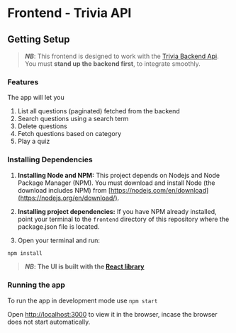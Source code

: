 # Frontend - Trivia API

## Getting Setup

> _**NB**_: This frontend is designed to work with the [Trivia Backend Api](../backend). You must **stand up the backend first**, to integrate smoothly.

### Features
The app will let you
1. List all questions (paginated) fetched from the backend
2. Search questions using a search term
3. Delete questions
4. Fetch questions based on category
5. Play a quiz

### Installing Dependencies

1. **Installing Node and NPM:**
   This project depends on Nodejs and Node Package Manager (NPM). You must download and install Node (the download includes NPM) from [https://nodejs.com/en/download](https://nodejs.org/en/download/).

2. **Installing project dependencies:**
   If you have NPM already installed, point your terminal to the `frontend` directory of this repository where the package.json file is located. 
3. Open your terminal and run:

```bash
npm install
```
>**_NB_: The UI is built with the [React library](https://reactjs.org/)**

### Running the app

To run the app in development mode use `npm start`

Open [http://localhost:3000](http://localhost:3000) to view it in the browser, incase the browser does not start automatically.
